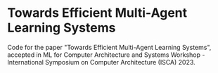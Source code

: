 # Towards Efficient Multi-Agent Learning Systems
Code for the paper "Towards Efficient Multi-Agent Learning Systems", accepted in ML for Computer Architecture and Systems Workshop - International Symposium on Computer Architecture (ISCA) 2023.

